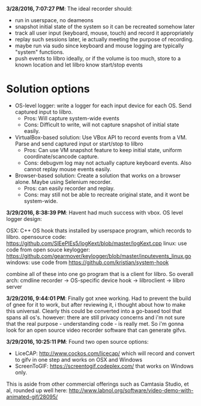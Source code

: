 
**3/28/2016, 7:07:27 PM**: The ideal recorder should:
 - run in userspace, no deameons
 - snapshot initial state of the system so it can be recreated somehow later
 - track all user input (keyboard, mouse, touch) and record it appropriately
 - replay such sessions later, ie actually meeting the purpose of recording.
 - maybe run via sudo since keyboard and mouse logging are typically "system" functions.
 - push events to lilbro ideally, or if the volume is too much, store to a known location and let lilbro know start/stop events

# Solution options

* OS-level logger: write a logger for each input device for each OS. Send captured input to lilbro.
  * Pros: Will capture system-wide events
  * Cons: Difficult to write, will not capture snapshot of initial state easily.
* VirtualBox-based solution: Use VBox API to record events from a VM. Parse and send captured input or start/stop to lilbro
  * Pros: Can use VM snapshot feature to keep initial state, uniform coordinate/scancode capture.
  * Cons: debugvm log may not actually capture keyboard events. Also cannot replay mouse events easily.
* Browser-based solution: Create a solution that works on a browser alone. Maybe using Selenium recorder.
  * Pros: can easily recorder and replay.
  * Cons: may still not be able to recreate original state, and it wont be system-wide.


**3/29/2016, 8:38:39 PM**: Havent had much success with vbox. OS level logger design:

OSX: C++ OS hook thats installed by userspace program, which records to lilbro. opensource code: https://github.com/SlEePlEs5/logKext/blob/master/logKext.cpp
linux: use code from open souce keylogger: https://github.com/gearmover/keylogger/blob/master/inputevents_linux.go
windows: use code from https://github.com/kristian/system-hook

combine all of these into one go program that is a client for lilbro. So overall arch:
cmdline recorder -> OS-specific device hook -> lilbroclient -> lilbro server

**3/29/2016, 9:44:01 PM**: Finally got xnee working. Had to prevent the build of gnee for it to work, but after reviewing it, i thought about how to make this universal. Clearly this could be converted into a go-based tool that spans all os's. however: there are still privacy concerns and i'm not sure that the real purpose - understanding code - is really met. So i'm gonna look for an open source video recorder software that can generate gifvs.

**3/29/2016, 10:25:11 PM**: Found two open source options:
* LiceCAP: http://www.cockos.com/licecap/ which will record and convert to gifv in one step and works on OSX and Windows
* ScreenToGIF: https://screentogif.codeplex.com/ that works on Windows only.

This is aside from other commercial offerings such as Camtasia Studio, et al, rounded up well here: http://www.labnol.org/software/video-demo-with-animated-gif/28095/
